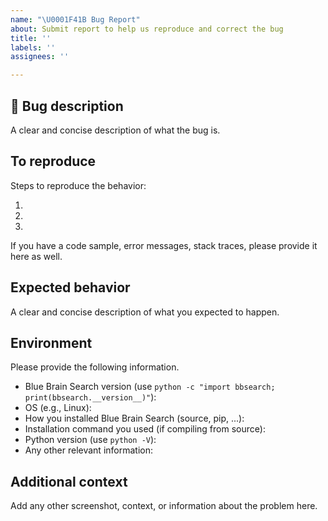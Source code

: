```yaml
---
name: "\U0001F41B Bug Report"
about: Submit report to help us reproduce and correct the bug
title: ''
labels: ''
assignees: ''

---
```


## 🐛 Bug description

A clear and concise description of what the bug is.


## To reproduce

Steps to reproduce the behavior:

1.
2.
3.

If you have a code sample, error messages, stack traces, please provide it here as well.


## Expected behavior

A clear and concise description of what you expected to happen. 



## Environment

Please provide the following information.

 - Blue Brain Search version (use `python -c "import bbsearch; print(bbsearch.__version__)"`):
 - OS (e.g., Linux):
 - How you installed Blue Brain Search (source, pip, ...):
 - Installation command you used (if compiling from source):
 - Python version (use `python -V`):
 - Any other relevant information:

## Additional context

Add any other screenshot, context, or information about the problem here.
